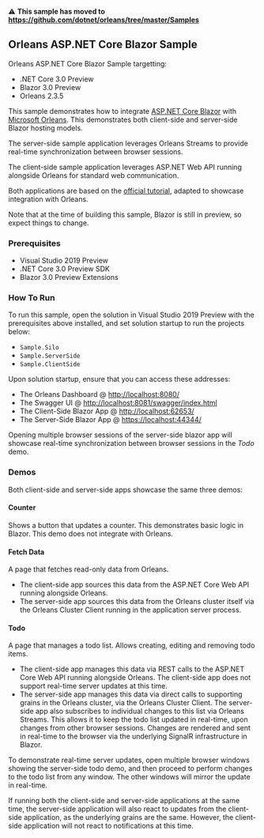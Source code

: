 :warning: **This sample has moved to https://github.com/dotnet/orleans/tree/master/Samples**

## Orleans ASP.NET Core Blazor Sample

Orleans ASP.NET Core Blazor Sample targetting:

* .NET Core 3.0 Preview
* Blazor 3.0 Preview
* Orleans 2.3.5

This sample demonstrates how to integrate [ASP.NET Core Blazor](https://docs.microsoft.com/en-us/aspnet/core/blazor/?view=aspnetcore-3.0)
with [Microsoft Orleans](https://dotnet.github.io/orleans/). This demonstrates both client-side and server-side Blazor hosting models.

The server-side sample application leverages Orleans Streams to provide real-time synchronization between browser sessions.

The client-side sample application leverages ASP.NET Web API running alongside Orleans for standard web communication.

Both applications are based on the [official tutorial](https://docs.microsoft.com/en-us/aspnet/core/tutorials/build-your-first-blazor-app?view=aspnetcore-3.0), adapted to showcase integration with Orleans.

Note that at the time of building this sample, Blazor is still in preview, so expect things to change.

### Prerequisites

* Visual Studio 2019 Preview
* .NET Core 3.0 Preview SDK
* Blazor 3.0 Preview Extensions 

### How To Run

To run this sample, open the solution in Visual Studio 2019 Preview with the prerequisites above installed, and set solution startup to run the projects below:

* `Sample.Silo`
* `Sample.ServerSide`
* `Sample.ClientSide`

Upon solution startup, ensure that you can access these addresses:

* The Orleans Dashboard @ [http://localhost:8080/](http://localhost:8080/)
* The Swagger UI @ [http://localhost:8081/swagger/index.html](http://localhost:8081/swagger/index.html)
* The Client-Side Blazor App @ [http://localhost:62653/](http://localhost:62653/)
* The Server-Side Blazor App @ [https://localhost:44344/](https://localhost:44344/)

Opening multiple browser sessions of the server-side blazor app will showcase real-time synchronization between browser sessions in the *Todo* demo.

### Demos

Both client-side and server-side apps showcase the same three demos:

#### Counter

Shows a button that updates a counter.
 This demonstrates basic logic in Blazor. This demo does not integrate with Orleans.

#### Fetch Data

A page that fetches read-only data from Orleans.

* The client-side app sources this data from the ASP.NET Core Web API running alongside Orleans.
* The server-side app sources this data from the Orleans cluster itself via the Orleans Cluster Client running in the application server process.

#### Todo

A page that manages a todo list.
Allows creating, editing and removing todo items.

* The client-side app manages this data via REST calls to the ASP.NET Core Web API running alongside Orleans.
  The client-side app does not support real-time server updates at this time.
* The server-side app manages this data via direct calls to supporting grains in the Orleans cluster, via the Orleans Cluster Client.
  The server-side app also subscribes to individual changes to this list via Orleans Streams.
  This allows it to keep the todo list updated in real-time, upon changes from other browser sessions.
  Changes are rendered and sent in real-time to the browser via the underlying SignalR infrastructure in Blazor.
 
To demonstrate real-time server updates, open multiple browser windows showing the server-side todo demo,
and then proceed to perform changes to the todo list from any window. The other windows will mirror the update in real-time.

If running both the client-side and server-side applications at the same time,
the server-side application will also react to updates from the client-side application, as the underlying grains are the same.
However, the client-side application will not react to notifications at this time.
